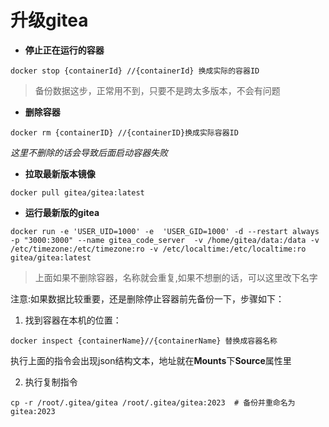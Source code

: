 # 升级gitea
- **停止正在运行的容器**
```
docker stop {containerId} //{containerId} 换成实际的容器ID
```

>备份数据这步，正常用不到，只要不是跨太多版本，不会有问题

- **删除容器**
```
docker rm {containerID} //{containerID}换成实际容器ID
```
*这里不删除的话会导致后面启动容器失败*

- **拉取最新版本镜像**
```
docker pull gitea/gitea:latest 
```

- **运行最新版的gitea**
```
docker run -e 'USER_UID=1000' -e  'USER_GID=1000' -d --restart always -p "3000:3000" --name gitea_code_server  -v /home/gitea/data:/data -v /etc/timezone:/etc/timezone:ro -v /etc/localtime:/etc/localtime:ro gitea/gitea:latest
```
> 上面如果不删除容器，名称就会重复,如果不想删的话，可以这里改下名字

注意:如果数据比较重要，还是删除停止容器前先备份一下，步骤如下：
 1. 找到容器在本机的位置：
 ```
 docker inspect {containerName}//{containerName} 替换成容器名称
 ```
 执行上面的指令会出现json结构文本，地址就在**Mounts**下**Source**属性里

 2.  执行复制指令
 ```
cp -r /root/.gitea/gitea /root/.gitea/gitea:2023  # 备份并重命名为gitea:2023
 ```

